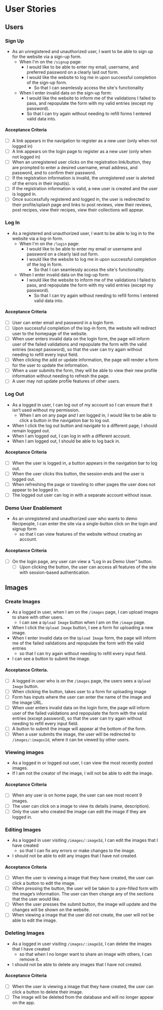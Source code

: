 # User Stories

## Users

### Sign Up

* As an unregistered and unauthorized user, I want to be able to sign up for the website via a sign-up form.
  * When I'm on the `/signup` page:
    * I would like to be able to enter my email, username, and preferred password on a clearly laid out form.
    * I would like the website to log me in upon successful completion of the sign-up form.
      * So that I can seamlessly access the site's functionality
  * When I enter invalid data on the sign-up form:
    * I would like the website to inform me of the validations I failed to pass, and repopulate the form with my valid entries (except my password).
    * So that I can try again without needing to refill forms I entered valid data into.

#### Acceptance Criteria

- [ ] A link appears in the navigation to register as a new user (only when not logged in)
- [ ] A link appears on the login page to register as a new user (only when not logged in)
- [ ] When an unregistered user clicks on the registration link/button, they are prompted to enter a desired username, email address, and password, and to confirm their password.
- [ ] If the registration information is invalid, the unregistered user is alerted of the errors in their input(s).
- [ ] If the registration information is valid, a new user is created and the user is logged in.
- [ ] Once successfully registered and logged in, the user is redirected to their profile/splash page and links to post reviews, view their reviews, post recipes, view their recipes, view their collections will appear.

### Log In

* As a registered and unauthorized user, I want to be able to log in to the website via a log-in form.
  * When I'm on the `/login` page:
    * I would like to be able to enter my email or username and password on a clearly laid out form.
    * I would like the website to log me in upon successful completion of the log in form.
      * So that I can seamlessly access the site's functionality.
  * When I enter invalid data on the log-up form:
    * I would like the website to inform me of the validations I failed to pass, and repopulate the form with my valid entries (except my password).
      * So that I can try again without needing to refill forms I entered valid data into.

#### Acceptance Criteria

- [ ] User can enter email and password in a login form.
- [ ] Upon successful completion of the log-in form, the website will redirect user to the homepage of the website.
- [ ] When user enters invalid data on the login form, the page will inform user of the failed validations and repopulate the form with the valid entries (except password), so that the user can try again without needing to refill every input field.
- [ ] When clicking the add or update information, the page will render a form for the user to update the information.
- [ ] When a user submits the form, they will be able to view their new profile information without needing to refresh the page.
- [ ] A user may not update profile features of other users.

### Log Out

* As a logged in user, I can log out of my account so I can ensure that it isn’t used without my permission.
    * When I am on any page and I am logged in, I would like to be able to click a button in the navigation bar to log out.
* When I click the log out button and navigate to a different page, I should remain logged out.
* When I am logged out, I can log in with a different account.
* When I am logged out, I should be able to log back in.

#### Acceptance Criteria

- [ ] When the user is logged in, a button appears in the navigation bar to log out.
- [ ] When the user clicks this button, the session ends and the user is logged out.
- [ ] When refreshing the page or traveling to other pages the user does not appear to be logged in.
- [ ] The logged out user can log in with a separate account without issue.

### Demo User Enablement

* As an unregistered and unauthorized user who wants to demo Recipeople, I can enter the site via a single-button click on the login and signup form
    * so that I can view features of the website without creating an account.

#### Acceptance Criteria
- [ ] On the login page, any user can view a “Log in as Demo User” button.
    - [ ] Upon clicking the button, the user can access all features of the site with session-based authentication.

## Images

### Create Images
* As a logged in user, when I am on the `/images` page, I can upload images to share with other users.
    * I can see a `Upload Image` button when I am on the `/image` page.
* When I click the `Upload Image` button, I see a form for uploading a new image.
* When I enter invalid data on the `Upload Image` form, the page will inform me of the failed validations and repopulate the form with the valid entries
    * so that I can try again without needing to refill every input field.
* I can see a button to submit the image.

#### Acceptance Criteria.
- [ ] A logged in user who is on the `/images` page, the users sees a `Upload Image` button.
- [ ] When clicking the button, takes user to a form for uploading image
- [ ] Form has inputs where the user can enter the name of the image and the image URL.
- [ ] When user enters invalid data on the login form, the page will inform user of the failed validations and repopulate the form with the valid entries (except password), so that the user can try again without needing to refill every input field.
- [ ] A button to submit the image will appear at the bottom of the form.
- [ ] When a user submits the image, the user will be redirected to `/images/:imagesId`, where it can be viewed by other users.

### Viewing images
* As a logged in or logged out user, I can view the most recently posted images.
* If I am not the creator of the image, I will not be able to edit the image.

#### Acceptance Criteria
- [ ] When any user is on home page, the user can see most recent 9 images.
- [ ] The user can click on a image to view its details (name, description).
- [ ] Only the user who created the image can edit the image if they are logged in.

### Editing Images
* As a logged in user visiting `/images/:imageId`, I can edit the images that I have created
    * so that I can fix any errors or make changes to the image.
* I should not be able to edit any images that I have not created.

#### Acceptance Criteria
- [ ] When the user is viewing a image that they have created, the user can click a button to edit the image.
- [ ] When pressing the button, the user will be taken to a pre-filled form with the image’s information. The user can then change any of the sections that the user would like.
- [ ] When the user presses the submit button, the image will update and the changes will be shown on the website.
- [ ] When viewing a image that the user did not create, the user will not be able to edit the image.

### Deleting Images
* As a logged in user visiting `/images/:imageId`, I can delete the images that I have created
    * so that when I no longer want to share an image with others, I can remove it.
* I should not be able to delete any images that I have not created.

#### Acceptance Criteria
- [ ] When the user is viewing a image that they have created, the user can click a button to delete their image.
- [ ] The image will be deleted from the database and will no longer appear on the app.
<!--
## Collections

### Creating a Collection
* As a logged in user, I can create collections in which to store recipes.
* When I am viewing my profile page, in order to create a new collection, I can click a button to create a new collection and a `Create a New Collection` form will appear.
* When I am viewing a recipe and don't have any collections, I can see a button to create a new collection.
    * When I click this button, a `Create a New Collection` form will pop up and allow me to create a new collection.
* When I enter invalid data on the `Create a New Collection` form, the page will inform me of the failed validations and repopulate the form with the valid entries
    * so that I can try again without needing to refill every input field.

#### Acceptance Criteria
- [ ] As a user I can go to my user page and click a button to create a new collection.
- [ ] The button will pop up a form for the user to put the name in for the new collection.
- [ ] A user can also create a collection if they don’t have any collections when viewing a recipe. A create collection button will appear instead of the option to add to collection.

### Adding Recipes to a Collection
* As a logged in user, and I am viewing the recipe on the `/recipes/recipeId` page, I can add recipes to a collection
    * so that I have the recipes that I want in a collection.
* When I am viewing a recipe, I have the option to use a dropdown menu to add the recipe to an existing collection of mine.
    * I should be able to see an `Add to Collection` button.
* When I click the `Add to Collection` button, the recipe will be saved to the collection that I selected.

#### Acceptance Criteria
- [ ] When viewing a recipe on the `/recipes/recipeId` page, the user has the option to use a dropdown to select an existing collection of theirs.
- [ ] When the user clicks an `Add` button, the recipe will be added to the selected collection.

### Removing Recipes from a Collection
* As a logged in user and viewing a specific collection of mine on the `/collections/:collectionId` page, I can remove recipes from a collection
    * so that I only have the recipes that I want in a collection.
* I will see a `Remove from Collection` button.
    * When I click this button, the recipe will disappear from the collection.
* If I change my mind, I can add the recipe to the same collection again when I am viewing the recipe on the `/recipes/:recipeId` page.

#### Acceptance Criteria
- [ ] When viewing a collection on the `/collections/:collectionId` page, the user can remove recipes from the collection.
- [ ] When the user clicks the `Remove from Collection` button, the recipe will disappear from the collection.
- [ ] The user can add the recipe back to the same collection when they are viewing the recipe on the `/recipes/:recipeId` page.

### Deleting a Collection
* As a logged in user and viewing my collection on the `/collections/:collectionId` page, I can delete the entire collection when I no longer have a use for it.
* I will only see a `Delete Collection` button if I am the user who created the collection.
* When I click the `Delete Collection` button, the collection will no longer exist.
* If I try to navigate to the URL of the collection that I have deleted, I will get a `404` error.
* I will not be able to delete the collections that other users have created.
* I will be able to create a new collection with the same name as the collection that I have deleted.

#### Acceptance Criteria
- [ ] When a user is viewing a collection that they have created on the `/collections/:collectionId` page, a `Delete Collection` button appears.
- [ ] The user will only see a `Delete Collection` button if they are the user who created the collection.
- [ ] When the user clicks the `Delete Collection` button, the collection will be deleted.
- [ ] If the user tries to navigate to the URL of the collection that they have deleted, they will get a `404` error.
- [ ] A user cannot delete a collection they they have not created.
- [ ] A user will be able to create a new collection with the same name as the collection that they have deleted.

## Recipe Reviews

### Creating a Review for a Recipe
* As a logged in user, when I am viewing a recipe on the `/recipes/:recipeId` page, I can leave a review on any recipe
    * so that all users can see my rating and review.
* I will be able to see a `Leave a Review` button.
* When I click the `Leave a Review` button, I will see a form where I can enter my recipe rating and reviews.
* I will be able to upload an optional image for the review.
* When I enter invalid data on the `Leave a Review` form, the page will inform me of the failed validations and repopulate the form with the valid entries
    * so that I can try again without needing to refill every input field.
* I will see a `Submit` button for my review.
* When I click on the `Submit` button, my review will appear on the page
    * If I have uploaded an image, it will also appear on the page.

#### Acceptance Criteria
- [ ] When logged in users are viewing a recipe on the `/recipes/:recipeId` page, they will see a `Leave a Review` button.
- [ ] When logged in users click on the `Leave a Review` button, they will see a form in which to enter a review.
- [ ] When users enter invalid data on the `Leave a Review` form, the page will inform them of the failed validations and repopulate the form with the valid entries.
- [ ] Users will see a `Submit` button for their review.
- [ ] Users will be able to upload an image.
- [ ] When the user submits their review, the review will appear on the page.

### Viewing Reviews of a Recipe
* As a logged in or logged out user, when I am on a recipe’s (`/recipes/:recipeId`) page, I can view all reviews of the recipe
    * to determine whether I'd like to add it to a collection.
* As a logged-in user, when I am viewing my user page (`users/:userId`), I can view my 9 most recent reviews for any recipe.

#### Acceptance Criteria
- [ ] An authenticated or unauthenticated user can view all reivews on any recipe when viewing the `/recipes/:recipeId` page.
- [ ] When an authenticated user is viewing their user page (`users/:userId`), they can view their 9 most recent reviews for any recipe.

### Editing a Review of a Recipe
* As an authenticated user, when I am viewing the recipe reviews on the `/recipes/:recipeId` page, I can edit the reviews that I created
    * so that I can fix any errors or make changes to a review that I had written prior.
* I will see an interactable `Edit Review` button next to reviews that I created.
* I will not be able to edit a review that I did not create.
* When I clicked the `Edit Review` button, a form will pop up that will have the review in its current state in an editable text box.
* When I enter invalid data on the `Edit Review` form, the page will inform me of the failed validations and repopulate the form with the valid entries
    * so that I can try again without needing to refill every input field.
* I will see a `Submit` button for my review.
* When I click on the `Submit` button, my review will appear on the page
    * If I have uploaded an image, it will also appear on the page.

#### Acceptance Criteria
- [ ] When logged in users are viewing a recipe on the `/recipes/:recipeId` page, they will see an interactable `Edit Review` button next to reviews that they have created.
- [ ] After pressing the button, they will see a form that is pre-filled with their review’s information. They can then change any review fields and re-submit if all required fields are provided.
- [ ] Only the user who has left the review will be authorized to edit the review.
- [ ] When the authorized user clicks the `Edit Review` button, a form will pop up that will have the review in its current state in an editable text box.
- [ ] When users enter invalid data on the `Edit Review` form, the page will inform them of the failed validations and repopulate the form with the valid entries.
- [ ] Users will see a `Submit` button for their review.
- [ ] Users will be able to upload an image.
- [ ] When the user submits their edited review, the review will appear on the page.

### Deleting a Review of a Recipe
* As a logged in user, when I am viewing reviews of a recipe on the `/recipes/:recipeId` page, I can delete the reviews that I have added,
    * so that when I no longer want my review to be displayed publicly, I can remove it from the site.
* I will be able to see an interactable `Delete Review` button next to the reviews that I have created.
* If I click the `Delete Review` button, my review will be deleted and will not appear on the page.
* I will not be able to delete another user's review.
* I will be able to leave another review for the same recipe without any issues.

#### Acceptance Criteria
- [ ] When logged in users are viewing a recipe on the `/recipes/:recipeId` page, they will see an interactable `Delete Review` button next to reviews that they have created.
- [ ] After pressing the `Delete Review` button, the review will disappear.
- [ ] Only the user who has left the review will be authorized to delete the review.
- [ ] The user will be able to leave another review for the same recipe.

## Interactivity:  "Cooked" vs. "Will Cook"
### Assign a Recipe as “Cooked”
* As a logged in user, I can mark a recipe as “cooked” so that I know that I have tried making this recipe before.
* When I am viewing a recipe, I will see a `Cooked` button that I can click to indicate that I have cooked the recipe.
* The `cooked` status will be retained when I visit the `/recipes/:recipeId` page again.
* I can view all of the recipes that I have marked as "cooked" from my user page (`/users/:userId`) when I am logged in.
#### Acceptance Criteria
- [ ] When logged in users are viewing a recipe on the `/recipes/:recipeId` page, they will see a “Cooked” button.
- [ ] When logged in users click the “Cooked” button it will change color so that whenever they are on the `/recipes/:recipeId` page, that color will indicate they have indicated it as “cooked”.

### Unassign a Recipe as “Cooked”
* As a logged in user, when I am viewing a recipe on the `/recipes/:recipeId` page, I can unmark a recipe as “cooked” in case I mistakenly marked it as cooked.
* When I am viewing a recipe, I see a button that indicates “cooked” and I may click it to undo its “cooked” status.
* If I see that recipe again, the recipe will no longer have a small icon next to it indicating “cooked”.
* Also, if a recipe currently has the "cooked" status, if I click on "will cook," the recipe will now have the "will cook" status and no longer have the "cooked" status.
* I can mark the same recipe as "cooked" if I had previously unmarked it as "cooked."
* Recipes that are no longer marked as "cooked" will disappear from the list of "cooked" recipes on my user page.

#### Acceptance Criteria
- [ ] When logged in users are viewing a recipe on the `/recipes/:recipeId` page, they will see a “Cooked” button with a color that indicates “cooked”.
- [ ] When logged in users click the “Cooked” button it will change to the original color so that it is no longer marked as “cooked”.
- [ ] When users toggle off from from the "Cooked" status, the recipe will no longer appear in their "cooked" collection.
- [ ] Users can mark the same recipe as "cooked" if they had previously marked and unmarked it as "cooked."

### Assign a Recipe as “Will Cook”
* As a logged in user, when I am viewing a recipe on the `/recipes/:recipeId` page, I can mark a recipe as “will cook” so that I can mark that I would like to try it in the future.
* When I am viewing a recipe, I will see a `Will Cook` button that I can click to indicate that I want to cook the recipe.
* The `will cook` status will be retained when I visit the `/recipes/:recipeId` page again.
* I can view all of the recipes that I have marked as "will cook" from my user page (`/users/:userId`) when I am logged in.
* Recipes that are no longer marked as "will cook" will disappear from the list of "will cook" recipes on my user page.

#### Acceptance Criteria
- [ ] When logged in users are viewing a recipe on the `/recipes/:recipeId` page, they will see a “Will Cook” button.
- [ ] When logged in users click the “Will Cook” button it will change color so that whenever they are on the `/recipes/:recipeId` page, that color will indicate they have indicated it as “Will Cook”.
- [ ] Logged-in users can view recipes that they have marked as "will cook" when they navigate to their user page (`/users/:userId`).

### Unassign a Recipe as “Will Cook”
* As a logged in user, I can unmark a recipe as “will cook” in case I mistakenly mark something as “will cook” or have cooked a recipe that was previously marked as “will cook”.
* When I am viewing a recipe, I see a “will cook” button that I can click that is the color indicating it has been clicked before.
* I can click “will cook” so that it changes to its original unclicked color or I can click the “cooked” button which will also change the “will cook” button to its original unclicked color.
* I can mark the same recipe as "will cook" if I had previously unmarked it as "will cook."

### Acceptance Criteria
- [ ] When logged in users are viewing a recipe on the `/recipes/:recipeId` page, they will see a “Will Cook” button that is colored to indicate it has been clicked before.
- [ ] When logged in users click the colored “Will Cook” button it will change color so that whenever they are on the `/recipes/:recipeId` page, that color will the button has not been clicked.
- [ ] When logged in users click click the "cooked" button on a recipe currently marked as "will cook," the “will cook” button to its original unclicked color.
- [ ] Logged in users can mark the same recipe as "will cook" if they had previously marked and unmarked it as "will cook." -->
